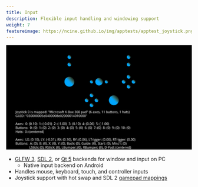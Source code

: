 ```yaml
---
title: Input
description: Flexible input handling and windowing support
weight: 7
featureimage: https://ncine.github.io/img/apptests/apptest_joystick.png
---
```


![Input](/img/apptests/apptest_joystick.png)

- [GLFW 3](http://www.glfw.org/), [SDL 2](https://www.libsdl.org/), or [Qt 5](https://www.qt.io/) backends for window and input on PC
  - Native input backend on Android
- Handles mouse, keyboard, touch, and controller inputs
- Joystick support with hot swap and SDL 2 [gamepad mappings](https://wiki.libsdl.org/CategoryGameController)
